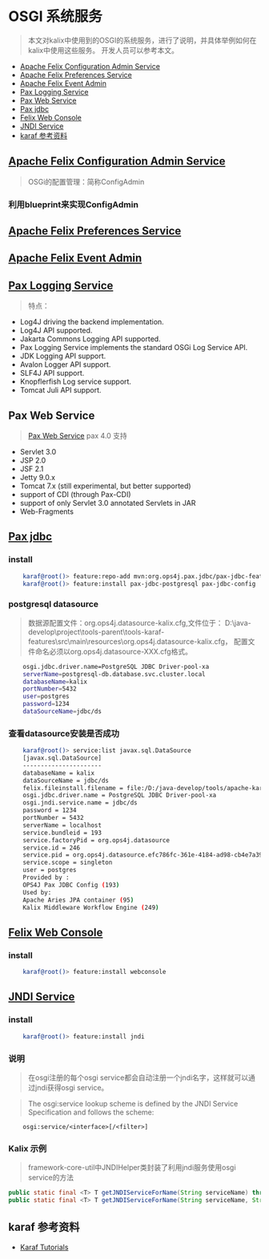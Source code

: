 # OSGI 系统服务

> 本文对kalix中使用到的OSGI的系统服务，进行了说明，并具体举例如何在kalix中使用这些服务。
开发人员可以参考本文。

- [Apache Felix Configuration Admin Service](#Apache-Felix-Configuration-Admin-Service)
- [Apache Felix Preferences Service](#Apache-Felix-Preferences-Service)
- [Apache Felix Event Admin](#Apache-Felix-Event-Admin)
- [Pax Logging Service](#Pax-Logging-Service)
- [Pax Web Service](#Pax-Web-Service)
- [Pax jdbc](#Pax-jdbc)
- [Felix Web Console](#Felix-Web-Console)
- [JNDI Service](#JNDI-Service)
- [karaf 参考资料](#karaf-参考资料)

## [Apache Felix Configuration Admin Service](http://felix.apache.org/documentation/subprojects/apache-felix-config-admin.html)

> OSGi的配置管理：简称ConfigAdmin

### 利用blueprint来实现ConfigAdmin

## [Apache Felix Preferences Service](http://felix.apache.org/documentation/subprojects/apache-felix-preferences-service.html)

## [Apache Felix Event Admin](http://felix.apache.org/documentation/subprojects/apache-felix-event-admin.html)

## [Pax Logging Service](https://ops4j1.jira.com/wiki/display/paxlogging/Pax+Logging)
> 特点：
* Log4J driving the backend implementation.
* Log4J API supported.
* Jakarta Commons Logging API supported.
* Pax Logging Service implements the standard OSGi Log Service API.
* JDK Logging API support.
* Avalon Logger API support.
* SLF4J API support.
* Knopflerfish Log service support.
* Tomcat Juli API support.

## Pax Web Service
> [Pax Web Service](https://ops4j1.jira.com/wiki/display/paxweb/Pax+Web)
> pax 4.0 支持
* Servlet 3.0
* JSP 2.0
* JSF 2.1
* Jetty 9.0.x
* Tomcat 7.x (still experimental, but better supported)
* support of CDI (through Pax-CDI)
* support of only Servlet 3.0 annotated Servlets in JAR
* Web-Fragments

## [Pax jdbc](https://ops4j1.jira.com/wiki/display/PAXJDBC)
### install

```bash
    karaf@root()> feature:repo-add mvn:org.ops4j.pax.jdbc/pax-jdbc-features/0.9.0/xml/features
    karaf@root()> feature:install pax-jdbc-postgresql pax-jdbc-config
```

### postgresql datasource
> 数据源配置文件：org.ops4j.datasource-kalix.cfg,文件位于：
D:\java-develop\project\tools-parent\tools-karaf-features\src\main\resources\org.ops4j.datasource-kalix.cfg，
配置文件命名必须以org.ops4j.datasource-XXX.cfg格式。

```bash
    osgi.jdbc.driver.name=PostgreSQL JDBC Driver-pool-xa
    serverName=postgresql-db.database.svc.cluster.local
    databaseName=kalix
    portNumber=5432
    user=postgres
    password=1234
    dataSourceName=jdbc/ds
```

### 查看datasource安装是否成功
```bash
    karaf@root()> service:list javax.sql.DataSource
    [javax.sql.DataSource]
    ----------------------
    databaseName = kalix
    dataSourceName = jdbc/ds
    felix.fileinstall.filename = file:/D:/java-develop/tools/apache-karaf-4.0.7/etc/org.ops4j.datasource-kalix.cfg
    osgi.jdbc.driver.name = PostgreSQL JDBC Driver-pool-xa
    osgi.jndi.service.name = jdbc/ds
    password = 1234
    portNumber = 5432
    serverName = localhost
    service.bundleid = 193
    service.factoryPid = org.ops4j.datasource
    service.id = 246
    service.pid = org.ops4j.datasource.efc786fc-361e-4184-ad98-cb4e7a3960bf
    service.scope = singleton
    user = postgres
    Provided by :
    OPS4J Pax JDBC Config (193)
    Used by:
    Apache Aries JPA container (95)
    Kalix Middleware Workflow Engine (249)
```

## [Felix Web Console](http://felix.apache.org/documentation/subprojects/apache-felix-web-console.html)

### install

```bash
    karaf@root()> feature:install webconsole
```

## [JNDI Service](http://aries.apache.org/modules/jndiproject.html)
### install

```bash
    karaf@root()> feature:install jndi
```

### 说明
>  在osgi注册的每个osgi service都会自动注册一个jndi名字，这样就可以通过jndi获得osgi service。

> The osgi:service lookup scheme is defined by the JNDI Service Specification and follows the scheme:

```
    osgi:service/<interface>[/<filter>]
```

### Kalix 示例
> framework-core-util中JNDIHelper类封装了利用jndi服务使用osgi service的方法
```java
public static final <T> T getJNDIServiceForName(String serviceName) throws IOException
public static final <T> T getJNDIServiceForName(String serviceName, String filter) throws IOException
```
## karaf 参考资料
* [Karaf Tutorials](http://liquid-reality.de/display/liquid/Karaf+Tutorials)
